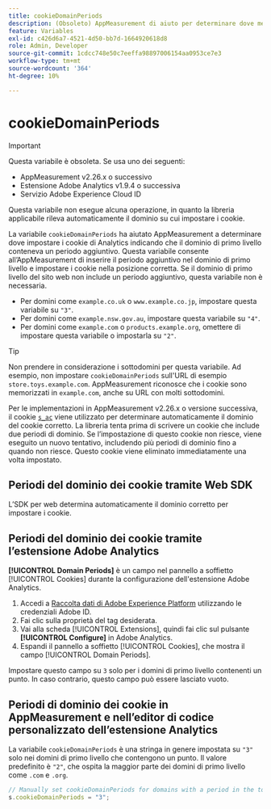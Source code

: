 ```yaml
---
title: cookieDomainPeriods
description: (Obsoleto) AppMeasurement di aiuto per determinare dove memorizzare i cookie quando il dominio di primo livello di un sito web contiene un punto.
feature: Variables
exl-id: c426d6a7-4521-4d50-bb7d-1664920618d8
role: Admin, Developer
source-git-commit: 1cdcc748e50c7eeffa98897006154aa0953ce7e3
workflow-type: tm+mt
source-wordcount: '364'
ht-degree: 10%

---
```


# cookieDomainPeriods

>[!IMPORTANT]
>Questa variabile è obsoleta. Se usa uno dei seguenti:
>
>* AppMeasurement v2.26.x o successivo
>* Estensione Adobe Analytics v1.9.4 o successiva
>* Servizio Adobe Experience Cloud ID
>
>Questa variabile non esegue alcuna operazione, in quanto la libreria applicabile rileva automaticamente il dominio su cui impostare i cookie.

La variabile `cookieDomainPeriods` ha aiutato AppMeasurement a determinare dove impostare i cookie di Analytics indicando che il dominio di primo livello conteneva un periodo aggiuntivo. Questa variabile consente all’AppMeasurement di inserire il periodo aggiuntivo nel dominio di primo livello e impostare i cookie nella posizione corretta. Se il dominio di primo livello del sito web non include un periodo aggiuntivo, questa variabile non è necessaria.

* Per domini come `example.co.uk` o `www.example.co.jp`, impostare questa variabile su `"3"`.
* Per domini come `example.nsw.gov.au`, impostare questa variabile su `"4"`.
* Per domini come `example.com` o `products.example.org`, omettere di impostare questa variabile o impostarla su `"2"`.

>[!TIP]
>
>Non prendere in considerazione i sottodomini per questa variabile. Ad esempio, non impostare `cookieDomainPeriods` sull&#39;URL di esempio `store.toys.example.com`. AppMeasurement riconosce che i cookie sono memorizzati in `example.com`, anche su URL con molti sottodomini.

Per le implementazioni in AppMeasurement v2.26.x o versione successiva, il cookie [`s_ac`](https://experienceleague.adobe.com/en/docs/core-services/interface/data-collection/cookies/analytics) viene utilizzato per determinare automaticamente il dominio del cookie corretto. La libreria tenta prima di scrivere un cookie che include due periodi di dominio. Se l’impostazione di questo cookie non riesce, viene eseguito un nuovo tentativo, includendo più periodi di dominio fino a quando non riesce. Questo cookie viene eliminato immediatamente una volta impostato.

## Periodi del dominio dei cookie tramite Web SDK

L’SDK per web determina automaticamente il dominio corretto per impostare i cookie.

## Periodi del dominio dei cookie tramite l’estensione Adobe Analytics

**[!UICONTROL Domain Periods]** è un campo nel pannello a soffietto [!UICONTROL Cookies] durante la configurazione dell&#39;estensione Adobe Analytics.

1. Accedi a [Raccolta dati di Adobe Experience Platform](https://experience.adobe.com/data-collection) utilizzando le credenziali Adobe ID.
1. Fai clic sulla proprietà del tag desiderata.
1. Vai alla scheda [!UICONTROL Extensions], quindi fai clic sul pulsante **[!UICONTROL Configure]** in Adobe Analytics.
1. Espandi il pannello a soffietto [!UICONTROL Cookies], che mostra il campo [!UICONTROL Domain Periods].

Impostare questo campo su `3` solo per i domini di primo livello contenenti un punto. In caso contrario, questo campo può essere lasciato vuoto.

## Periodi di dominio dei cookie in AppMeasurement e nell’editor di codice personalizzato dell’estensione Analytics

La variabile `cookieDomainPeriods` è una stringa in genere impostata su `"3"` solo nei domini di primo livello che contengono un punto. Il valore predefinito è `"2"`, che ospita la maggior parte dei domini di primo livello come `.com` e `.org`.

```js
// Manually set cookieDomainPeriods for domains with a period in the top-level domain, such as www.example.co.uk
s.cookieDomainPeriods = "3";
```
